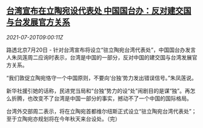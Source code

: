 <!--1626771662000-->
[台湾宣布在立陶宛设代表处 中国国台办：反对建交国与台发展官方关系](https://cn.reuters.com/article/china-tw-lithuanian-office-0720-idCNKBS2EQ0T7)
------

<div><i>2021-07-20T09:00:11Z</i></div><p>路透北京7月20日 - 针对台湾宣布将设立“驻立陶宛台湾代表处”，中国国台办发言人朱凤莲周二应询时表示，台湾是中国的一部分，反对中国的建交国与台湾发展官方关系。</p><p>“我们敦促立陶宛恪守一个中国原则，不要向‘台独’势力发出错误信号。”朱凤莲说。</p><p>新华社援引她的话称，民进党当局和“台独”势力的设“处”闹剧目的是谋“独”。再怎么折腾，也改变不了台湾是中国一部分的事实，撼动不了一个中国的国际格局。</p><p>台湾外交部周二表示，将在立陶宛首都维尔纽斯正式设立“驻立陶宛台湾代表处”；至于立陶宛亦规划将在今年秋天来台设处。（完）</p>
